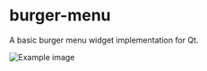 # burger-menu
A basic burger menu widget implementation for Qt.

![Example image](https://github.com/chrisaverage/burger-menu/blob/master/example/images/preview.jpg)

